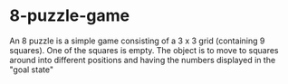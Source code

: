 # 8-puzzle-game
An 8 puzzle is a simple game consisting of a 3 x 3 grid (containing 9 squares). One of the squares is empty. The object is to move to squares around into different positions and having the numbers displayed in the "goal state"
